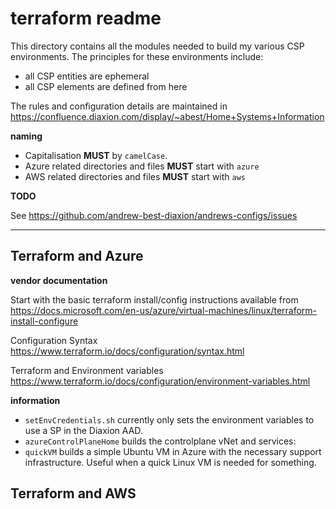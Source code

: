 # terraform readme

This directory contains all the modules needed to build my various CSP environments. The principles for these environments include:

- all CSP entities are ephemeral
- all CSP elements are defined from here

The rules and configuration details are maintained in https://confluence.diaxion.com/display/~abest/Home+Systems+Information

**naming**

- Capitalisation **MUST** by `camelCase`.
- Azure related directories and files **MUST** start with `azure`
- AWS related directories and files **MUST** start with `aws`

**TODO**

See https://github.com/andrew-best-diaxion/andrews-configs/issues

----------------------------------------------

## Terraform and Azure

**vendor documentation**

Start with the basic terraform install/config instructions available from https://docs.microsoft.com/en-us/azure/virtual-machines/linux/terraform-install-configure

Configuration Syntax
https://www.terraform.io/docs/configuration/syntax.html

Terraform and Environment variables
https://www.terraform.io/docs/configuration/environment-variables.html

**information**
 - `setEnvCredentials.sh` currently only sets the environment variables to use a SP in the Diaxion AAD.
 - `azureControlPlaneHome` builds the controlplane vNet and services:
 - `quickVM` builds a simple Ubuntu VM in Azure with the necessary support infrastructure. Useful when a quick Linux VM is needed for something.


## Terraform and AWS
